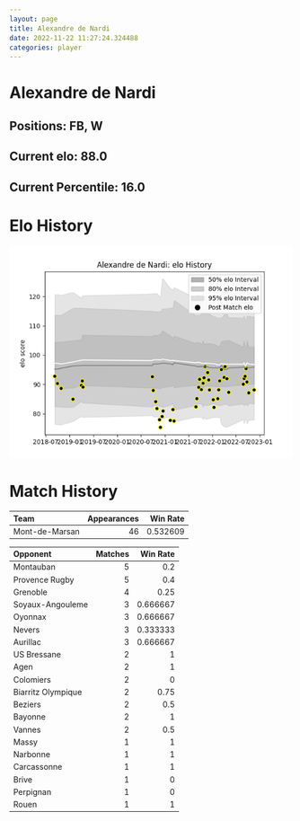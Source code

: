 ```yaml
---  
layout: page  
title: Alexandre de Nardi  
date: 2022-11-22 11:27:24.324488  
categories: player  
---
```

# Alexandre de Nardi

## Positions: FB, W

## Current elo: 88.0

## Current Percentile: 16.0

# Elo History


![elo history](history_AlexandredeNardi.png)
# Match History


| Team           |   Appearances |   Win Rate |
|:---------------|--------------:|-----------:|
| Mont-de-Marsan |            46 |   0.532609 |

| Opponent           |   Matches |   Win Rate |
|:-------------------|----------:|-----------:|
| Montauban          |         5 |   0.2      |
| Provence Rugby     |         5 |   0.4      |
| Grenoble           |         4 |   0.25     |
| Soyaux-Angouleme   |         3 |   0.666667 |
| Oyonnax            |         3 |   0.666667 |
| Nevers             |         3 |   0.333333 |
| Aurillac           |         3 |   0.666667 |
| US Bressane        |         2 |   1        |
| Agen               |         2 |   1        |
| Colomiers          |         2 |   0        |
| Biarritz Olympique |         2 |   0.75     |
| Beziers            |         2 |   0.5      |
| Bayonne            |         2 |   1        |
| Vannes             |         2 |   0.5      |
| Massy              |         1 |   1        |
| Narbonne           |         1 |   1        |
| Carcassonne        |         1 |   1        |
| Brive              |         1 |   0        |
| Perpignan          |         1 |   0        |
| Rouen              |         1 |   1        |